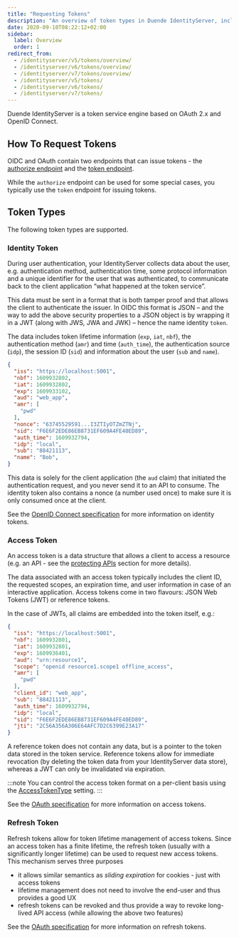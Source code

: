 ```yaml
---
title: "Requesting Tokens"
description: "An overview of token types in Duende IdentityServer, including identity tokens, access tokens, and refresh tokens, along with information on how to request them through the authorize and token endpoints."
date: 2020-09-10T08:22:12+02:00
sidebar:
  label: Overview
  order: 1
redirect_from:
  - /identityserver/v5/tokens/overview/
  - /identityserver/v6/tokens/overview/
  - /identityserver/v7/tokens/overview/
  - /identityserver/v5/tokens/
  - /identityserver/v6/tokens/
  - /identityserver/v7/tokens/
---
```


Duende IdentityServer is a token service engine based on OAuth 2.x and OpenID Connect.

## How To Request Tokens
OIDC and OAuth contain two endpoints that can issue tokens - the [authorize endpoint](/identityserver/reference/endpoints/authorize) and the [token endpoint](/identityserver/reference/endpoints/token).

While the `authorize` endpoint can be used for some special cases, you typically use the `token` endpoint for issuing tokens.

## Token Types
The following token types are supported.

### Identity Token
During user authentication, your IdentityServer collects data about the user, e.g. authentication method, authentication time, some protocol information and a unique identifier for the user that was authenticated, to communicate back to the client application “what happened at the token service”.

This data must be sent in a format that is both tamper proof and that allows the client to authenticate the issuer. In OIDC this format is JSON – and the way to add the above security properties to a JSON object is by wrapping it in a JWT (along with JWS, JWA and JWK) – hence the name identity `token`.

The data includes token lifetime information (`exp`, `iat`, `nbf`), the authentication method (`amr`) and time (`auth_time`), the authentication source (`idp`), the session ID (`sid`) and information about the user (`sub` and `name`).

```json
{
  "iss": "https://localhost:5001",
  "nbf": 1609932802,
  "iat": 1609932802,
  "exp": 1609933102,
  "aud": "web_app",
  "amr": [
    "pwd"
  ],
  "nonce": "63745529591...I3ZTIyOTZmZTNj",
  "sid": "F6E6F2EDE86EB8731EF609A4FE40ED89",
  "auth_time": 1609932794,
  "idp": "local",
  "sub": "88421113",
  "name": "Bob",
}
```

This data is solely for the client application (the `aud` claim) that initiated the authentication request, and you never send it to an API to consume. The identity token also contains a nonce (a number used once) to make sure it is only consumed once at the client.

See the [OpenID Connect specification](https://openid.net/specs/openid-connect-core-1_0.html#idtoken) for more information on identity tokens.

### Access Token
An access token is a data structure that allows a client to access a resource (e.g. an API - see the [protecting APIs](/identityserver/apis) section for more details).

The data associated with an access token typically includes the client ID, the requested scopes, an expiration time, and user information in case of an interactive application. Access tokens come in two flavours: JSON Web Tokens (JWT) or reference tokens.

In the case of JWTs, all claims are embedded into the token itself, e.g.:

```json
{
  "iss": "https://localhost:5001",
  "nbf": 1609932801,
  "iat": 1609932801,
  "exp": 1609936401,
  "aud": "urn:resource1",
  "scope": "openid resource1.scope1 offline_access",
  "amr": [
    "pwd"
  ],
  "client_id": "web_app",
  "sub": "88421113",
  "auth_time": 1609932794,
  "idp": "local",
  "sid": "F6E6F2EDE86EB8731EF609A4FE40ED89",
  "jti": "2C56A356A306E64AFC7D2C6399E23A17"
}
```

A reference token does not contain any data, but is a pointer to the token data stored in the token service. Reference tokens allow for immediate revocation (by deleting the token data from your IdentityServer data store), whereas a JWT can only be invalidated via expiration.

:::note
You can control the access token format on a per-client basis using the [AccessTokenType](/identityserver/reference/models/client#token) setting.
:::

See the [OAuth specification](https://tools.ietf.org/html/rfc6749#section-1.4) for more information on access tokens.

### Refresh Token
Refresh tokens allow for token lifetime management of access tokens. Since an access token has a finite lifetime, the refresh token (usually with a significantly longer lifetime) can be used to request new access tokens. This mechanism serves three purposes

* it allows similar semantics as *sliding expiration* for cookies - just with access tokens 
* lifetime management does not need to involve the end-user and thus provides a good UX
* refresh tokens can be revoked and thus provide a way to revoke long-lived API access (while allowing the above two features)

See the [OAuth specification](https://tools.ietf.org/html/rfc6749#section-1.5) for more information on refresh tokens.
